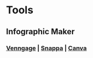 # Tools

## Infographic Maker

### [Venngage](https://venngage.com/) \| [Snappa](https://snappa.com/) \| [Canva](https://www.canva.com/)

### 

